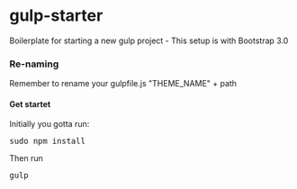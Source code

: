 gulp-starter
============

Boilerplate for starting a new gulp project - This setup is with Bootstrap 3.0

<h3>
	Re-naming
</h3>
<p>
	Remember to rename your gulpfile.js "THEME_NAME" + path
</p>
<h4>
	Get startet
</h4>
<p>
	Initially you gotta run: <pre>sudo npm install</pre>
</p>
<p>
	Then run <pre>gulp</pre>
</p>
